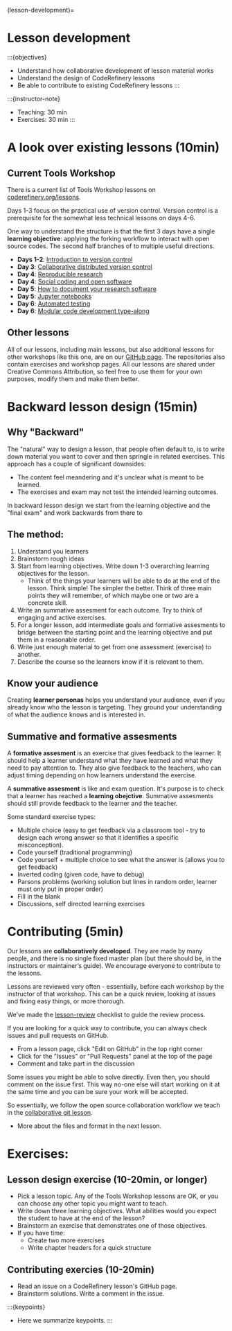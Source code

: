 (lesson-development)=

# Lesson development

:::{objectives}
- Understand how collaborative development of lesson material works
- Understand the design of CodeRefinery lessons
- Be able to contribute to existing CodeRefinery lessons
:::

:::{instructor-note}
- Teaching: 30 min
- Exercises: 30 min
:::


# A look over existing lessons (10min)

## Current Tools Workshop

There is a current list of Tools Workshop lessons on
[coderefinery.org/lessons](https://coderefinery.org/lessons).

Days 1-3 focus on the practical use of version control. Version control
is a prerequisite for the somewhat less technical lessons on days 4-6.

One way to understand the structure is that the first 3 days have a
single **learning objective**: applying the forking workflow to interact
with open source codes. The second half branches of to multiple useful
directions.

 * **Days 1-2**: [Introduction to version control](https://coderefinery.github.io/git-intro/)
 * **Day 3**: [Collaborative distributed version control](https://coderefinery.github.io/git-collaborative/)
 * **Day 4**: [Reproducible research](https://coderefinery.github.io/reproducible-research/)
 * **Day 4**: [Social coding and open software](https://coderefinery.github.io/social-coding/)
 * **Day 5**: [How to document your research software](https://coderefinery.github.io/documentation/)
 * **Day 5**: [Jupyter notebooks](https://coderefinery.github.io/jupyter/) 
 * **Day 6**: [Automated testing](https://coderefinery.github.io/testing/)
 * **Day 6**: [Modular code development type-along](https://coderefinery.github.io/modular-type-along/)


## Other lessons

All of our lessons, including main lessons, but also additional lessons for
other workshops like this one, are on our
[GitHub page](https://github.com/orgs/coderefinery/repositories). The 
repositories also contain exercises and workshop pages. All our lessons are
shared under Creative Commons Attribution, so feel free to use them for your
own purposes, modify them and make them better.


# Backward lesson design (15min)

## Why "Backward"

The "natural" way to design a lesson, that people often default to, is
to write down material you want to cover and then springle in related
exercises. This approach has a couple of significant downsides:
 - The content feel meandering and it's unclear what is meant to be learned.
 - The exercises and exam may not test the intended learning outcomes.

In backward lesson design we start from the learning objective and the
"final exam" and work backwards from there to 


## The method:

 1. Understand you learners
 2. Brainstorm rough ideas
 3. Start from learning objectives. Write down 1-3 overarching learning
   objectives for the lesson.
    - Think of the things your learners will
      be able to do at the end of the lesson. Think simple! The simpler
      the better. Think of three main points they will remember, of which
      maybe one or two are a concrete skill.
 4. Write an summative assesment for each outcome. Try to think of engaging
    and active exercises.
 5. For a longer lesson, add intermediate goals and formative assesments
    to bridge between the starting point and the learning objective and put them
    in a reasonable order.
 6. Write just enough material to get from one assessment (exercise) to another.
 7. Describe the course so the learners know if it is relevant to them.


## Know your audience

Creating **learner personas** helps you understand your audience, even if you
already know who the lesson is targeting. They ground your understanding of
what the audience knows and is interested in.

## Summative and formative assesments

A **formative assesment** is an exercise that gives feedback to the learner.
It should help a learner understand what they have learned and what they need
to pay attention to. They also give feedback to the teachers, who can adjust
timing depending on how learners understand the exercise.

A **summative assesment** is like and exam question. It's purpose is to check
that a learner has reached a **learning obejctive**. Summative assesments
should still provide feedback to the learner and the teacher.

Some standard exercise types:
 - Multiple choice (easy to get feedback via a classroom tool - try to design each wrong answer so that it identifies a specific misconception).
 - Code yourself (traditional programming)
 - Code yourself + multiple choice to see what the answer is (allows you to get feedback)
 - Inverted coding (given code, have to debug)
 - Parsons problems (working solution but lines in random order, learner must only put in proper order)
 - Fill in the blank
 - Discussions, self directed learning exercises


# Contributing (5min)

Our lessons are **collaboratively developed**. They are made by many people, and
there is no single fixed master plan (but there should be, in the instructors or
maintainer’s guide). We encourage everyone to contribute to the lessons.

Lessons are reviewed very often - essentially, before each workshop by the
instructor of that workshop. This can be a quick review, looking at issues and
fixing easy things, or more thorough.

We’ve made the [lesson-review](https://coderefinery.github.io/manuals/lesson-review/)
checklist to guide the review process.

If you are looking for a quick way to contribute, you can always check issues and
pull requests on GitHub.
 - From a lesson page, click "Edit on GitHub" in the top right corner
 - Click for the "Issues" or "Pull Requests" panel at the top of the page
 - Comment and take part in the discussion

Some issues you might be able to solve directly. Even then, you should comment on
the issue first. This way no-one else will start working on it at the same time and
you can be sure your work will be accepted.

So essentially, we follow the open source collaboration workflow we teach in the
[collaborative git lesson](https://coderefinery.github.io/git-collaborative/forking-workflow/).

- More about the files and format in the next lesson.

# Exercises:

## Lesson design exercise (10-20min, or longer)

 - Pick a lesson topic. Any of the Tools Workshop lessons are OK,
   or you can choose any other topic you might want to teach.
 - Write down three learning objectives. What abilities would you
   expect the student to have at the end of the lesson?
 - Brainstorm an exercise that demonstrates one of those objectives.
 - If you have time:
   - Create two more exercises
   - Write chapter headers for a quick structure


## Contributing exercies (10-20min)
 
 - Read an issue on a CodeRefinery lesson's GitHub page.
 - Brainstorm solutions. Write a comment in the issue.


:::{keypoints}
- Here we summarize keypoints.
:::
